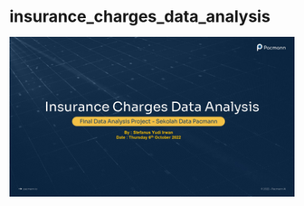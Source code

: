 # insurance_charges_data_analysis
![alt text](https://github.com/StefanusYudi22/Insurance-Charge-Data-Analysis/blob/main/presentation_image/Report_Insurance-Charges-Data-Analysis_pages-to-jpg-0001.jpg)
